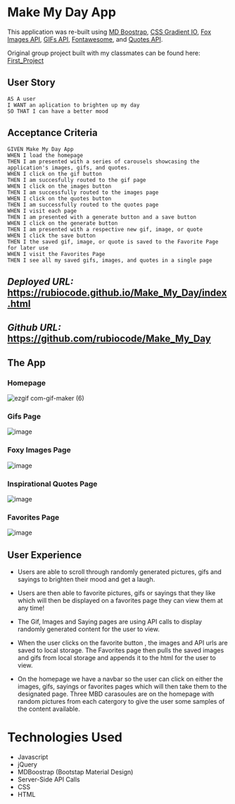 # **Make My Day App**
This application was re-built using [MD Boostrap](https://mdbootstrap.com/), [CSS Gradient IO](https://cssgradient.io/), [Fox Images API](https://randomfox.ca/floof/), [GIFs API](https://api.giphy.com/v1/gifs/search?q=happy&api_key=SDmOSEvkMENogpqY8E44IlGAsWmz1GAw), [Fontawesome](https://fontawesome.com/), and [Quotes API](https://favqs.com/api).

Original group project built with my classmates can be found here: [First_Project](https://github.com/TheMimmzyy/First_Project)


## User Story

```
AS A user
I WANT an aplication to brighten up my day
SO THAT I can have a better mood
```

## Acceptance Criteria

```
GIVEN Make My Day App
WHEN I load the homepage
THEN I am presented with a series of carousels showcasing the application's images, gifs, and quotes. 
WHEN I click on the gif button
THEN I am succesfully routed to the gif page
WHEN I click on the images button
THEN I am successfully routed to the images page
WHEN I click on the quotes button
THEN I am successfully routed to the quotes page
WHEN I visit each page 
THEN I am presented with a generate button and a save button
WHEN I click on the generate button
THEN I am presented with a respective new gif, image, or quote 
WHEN I click the save button
THEN I the saved gif, image, or quote is saved to the Favorite Page for later use
WHEN I visit the Favorites Page
THEN I see all my saved gifs, images, and quotes in a single page
```


## _Deployed URL:_ https://rubiocode.github.io/Make_My_Day/index.html

## _Github URL:_ https://github.com/rubiocode/Make_My_Day


## The App

### Homepage 
![ezgif com-gif-maker (6)](https://user-images.githubusercontent.com/78938193/122134045-bb1dbc80-cdf2-11eb-83c5-19f702af1298.gif)

### Gifs Page 
![image](https://user-images.githubusercontent.com/78938193/122134492-8e1dd980-cdf3-11eb-8355-b631a1a0f325.png)

### Foxy Images Page
![image](https://user-images.githubusercontent.com/78938193/122134693-ff5d8c80-cdf3-11eb-9451-e1e9ca2ce8a9.png)

### Inspirational Quotes Page
![image](https://user-images.githubusercontent.com/78938193/122134616-d2a97500-cdf3-11eb-98ce-06a0aa29bae6.png)

### Favorites Page
![image](https://user-images.githubusercontent.com/78938193/122134531-a1c94000-cdf3-11eb-9368-d72bf2a485c5.png)



## User Experience 


* Users are able to scroll through randomly generated pictures, gifs and sayings to brighten their mood and get a laugh.

* Users are then able to favorite pictures, gifs or sayings that they like which will then be displayed on a favorites page they can view them at any time!

* The Gif, Images and Saying pages are using API calls to display randomly generated content for the user to view.

* When the user clicks on the favorite button , the images and API urls are saved to local storage. The Favorites page then pulls the saved images and gifs from local storage and       appends it to the html for the user to view. 

* On the homepage we have a navbar so the user can click on either the images, gifs, sayings or favorites pages which will then take them to the designated page. Three MBD carasoules are on the homepage with random pictures from each catergory to give the user some samples of the content available. 


# Technologies Used

* Javascript
* jQuery
* MDBoostrap (Bootstap Material Design)
* Server-Side API Calls
* CSS
* HTML
